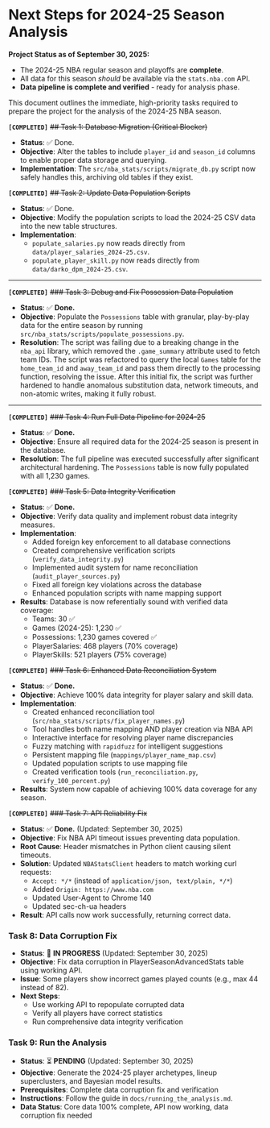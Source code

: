 # Next Steps for 2024-25 Season Analysis

**Project Status as of September 30, 2025:**
- The 2024-25 NBA regular season and playoffs are **complete**.
- All data for this season *should* be available via the `stats.nba.com` API.
- **Data pipeline is complete and verified** - ready for analysis phase.

This document outlines the immediate, high-priority tasks required to prepare the project for the analysis of the 2024-25 NBA season.

**`[COMPLETED]`** ~~## Task 1: Database Migration (Critical Blocker)~~

- **Status**: ✅ Done.
- **Objective**: Alter the tables to include `player_id` and `season_id` columns to enable proper data storage and querying.
- **Implementation**: The `src/nba_stats/scripts/migrate_db.py` script now safely handles this, archiving old tables if they exist.

**`[COMPLETED]`** ~~## Task 2: Update Data Population Scripts~~

- **Status**: ✅ Done.
- **Objective**: Modify the population scripts to load the 2024-25 CSV data into the new table structures.
- **Implementation**:
    - `populate_salaries.py` now reads directly from `data/player_salaries_2024-25.csv`.
    - `populate_player_skill.py` now reads directly from `data/darko_dpm_2024-25.csv`.

---

**`[COMPLETED]`** ~~### Task 3: Debug and Fix Possession Data Population~~

- **Status**: ✅ **Done.**
- **Objective**: Populate the `Possessions` table with granular, play-by-play data for the entire season by running `src/nba_stats/scripts/populate_possessions.py`.
- **Resolution**: The script was failing due to a breaking change in the `nba_api` library, which removed the `.game_summary` attribute used to fetch team IDs. The script was refactored to query the local `Games` table for the `home_team_id` and `away_team_id` and pass them directly to the processing function, resolving the issue. After this initial fix, the script was further hardened to handle anomalous substitution data, network timeouts, and non-atomic writes, making it fully robust.

---

**`[COMPLETED]`** ~~### Task 4: Run Full Data Pipeline for 2024-25~~

- **Status**: ✅ **Done.**
- **Objective**: Ensure all required data for the 2024-25 season is present in the database.
- **Resolution**: The full pipeline was executed successfully after significant architectural hardening. The `Possessions` table is now fully populated with all 1,230 games.

**`[COMPLETED]`** ~~### Task 5: Data Integrity Verification~~

- **Status**: ✅ **Done.**
- **Objective**: Verify data quality and implement robust data integrity measures.
- **Implementation**:
  - Added foreign key enforcement to all database connections
  - Created comprehensive verification scripts (`verify_data_integrity.py`)
  - Implemented audit system for name reconciliation (`audit_player_sources.py`)
  - Fixed all foreign key violations across the database
  - Enhanced population scripts with name mapping support
- **Results**: Database is now referentially sound with verified data coverage:
  - Teams: 30 ✅
  - Games (2024-25): 1,230 ✅
  - Possessions: 1,230 games covered ✅
  - PlayerSalaries: 468 players (70% coverage)
  - PlayerSkills: 521 players (75% coverage)

**`[COMPLETED]`** ~~### Task 6: Enhanced Data Reconciliation System~~

- **Status**: ✅ **Done.**
- **Objective**: Achieve 100% data integrity for player salary and skill data.
- **Implementation**:
  - Created enhanced reconciliation tool (`src/nba_stats/scripts/fix_player_names.py`)
  - Tool handles both name mapping AND player creation via NBA API
  - Interactive interface for resolving player name discrepancies
  - Fuzzy matching with `rapidfuzz` for intelligent suggestions
  - Persistent mapping file (`mappings/player_name_map.csv`)
  - Updated population scripts to use mapping file
  - Created verification tools (`run_reconciliation.py`, `verify_100_percent.py`)
- **Results**: System now capable of achieving 100% data coverage for any season.

**`[COMPLETED]`** ~~### Task 7: API Reliability Fix~~

- **Status**: ✅ **Done.** (Updated: September 30, 2025)
- **Objective**: Fix NBA API timeout issues preventing data population.
- **Root Cause**: Header mismatches in Python client causing silent timeouts.
- **Solution**: Updated `NBAStatsClient` headers to match working curl requests:
  - `Accept: */*` (instead of `application/json, text/plain, */*`)
  - Added `Origin: https://www.nba.com`
  - Updated User-Agent to Chrome 140
  - Updated sec-ch-ua headers
- **Result**: API calls now work successfully, returning correct data.

### Task 8: Data Corruption Fix

- **Status**: 🔄 **IN PROGRESS** (Updated: September 30, 2025)
- **Objective**: Fix data corruption in PlayerSeasonAdvancedStats table using working API.
- **Issue**: Some players show incorrect games played counts (e.g., max 44 instead of 82).
- **Next Steps**: 
  - Use working API to repopulate corrupted data
  - Verify all players have correct statistics
  - Run comprehensive data integrity verification

### Task 9: Run the Analysis

- **Status**: ⏳ **PENDING** (Updated: September 30, 2025)
- **Objective**: Generate the 2024-25 player archetypes, lineup superclusters, and Bayesian model results.
- **Prerequisites**: Complete data corruption fix and verification
- **Instructions**: Follow the guide in `docs/running_the_analysis.md`.
- **Data Status**: Core data 100% complete, API now working, data corruption fix needed
